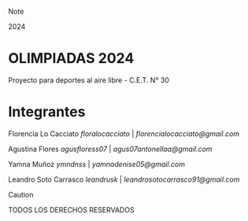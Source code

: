 
> [!Note]
> 2024

# OLIMPIADAS 2024
Proyecto para deportes al aire libre - C.E.T. N° 30

# Integrantes
Florencia Lo Cacciato
 _floralocacciato_ |
 _florencialocacciato@gmail.com_

Agustina Flores
_agusfloress07_ |
_agus07antonellaa@gmail.com_ 

Yamna Muñoz
_ymndnss_ |
_yamnadenise05@gmail.com_ 

Leandro Soto Carrasco
_leandrusk_ |
_leandrosotocarrasco91@gmail.com_ 

> [!CAUTION]
> TODOS LOS DERECHOS RESERVADOS
